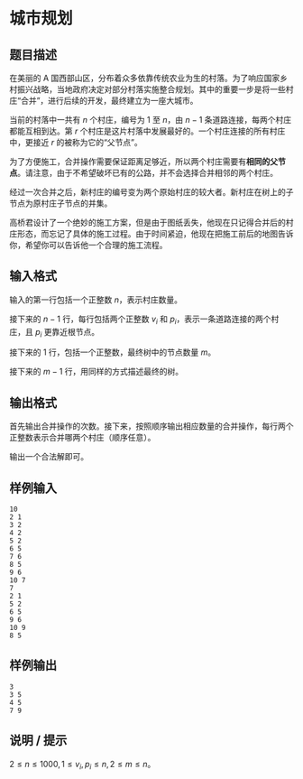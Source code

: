 # 城市规划

## 题目描述
在美丽的 A 国西部山区，分布着众多依靠传统农业为生的村落。为了响应国家乡村振兴战略，当地政府决定对部分村落实施整合规划。其中的重要一步是将一些村庄“合并”，进行后续的开发，最终建立为一座大城市。

当前的村落中一共有 $n$ 个村庄，编号为 $1$ 至 $n$，由 $n - 1$ 条道路连接，每两个村庄都能互相到达。第 $r$ 个村庄是这片村落中发展最好的。一个村庄连接的所有村庄中，更接近 $r$ 的被称为它的“父节点”。

为了方便施工，合并操作需要保证距离足够近，所以两个村庄需要有**相同的父节点**。请注意，由于不希望破坏已有的公路，并不会选择合并相邻的两个村庄。

经过一次合并之后，新村庄的编号变为两个原始村庄的较大者。新村庄在树上的子节点为原村庄子节点的并集。

高桥君设计了一个绝妙的施工方案，但是由于图纸丢失，他现在只记得合并后的村庄形态，而忘记了具体的施工过程。由于时间紧迫，他现在把施工前后的地图告诉你，希望你可以告诉他一个合理的施工流程。

## 输入格式
输入的第一行包括一个正整数 $n$，表示村庄数量。

接下来的 $n - 1$ 行，每行包括两个正整数 $v_i$ 和 $p_i$，表示一条道路连接的两个村庄，且 $p_i$ 更靠近根节点。

接下来的 $1$ 行，包括一个正整数，最终树中的节点数量 $m$。

接下来的 $m - 1$ 行，用同样的方式描述最终的树。

## 输出格式
首先输出合并操作的次数。接下来，按照顺序输出相应数量的合并操作，每行两个正整数表示合并哪两个村庄（顺序任意）。

输出一个合法解即可。

## 样例输入
```
10
2 1
3 2
4 2
5 2
6 5
7 6
8 5
9 6
10 7
7
2 1
5 2
6 5
9 6
10 9
8 5
```

## 样例输出
```
3
3 5
4 5
7 9
```

## 说明 / 提示
$2 \le n \le 1000, 1 \le v_i , p_i \le n, 2 \le m \le n$。